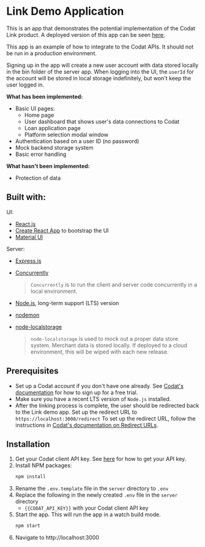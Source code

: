 # Link Demo Application

This is an app that demonstrates the potential implementation of the Codat Link product. A deployed version of this app can be seen [here](https://codat-dev-link-demo.azurewebsites.net/home);

This app is an example of how to integrate to the Codat APIs. It should not be run in a production environment.

Signing up in the app will create a new user account with data stored locally in the bin folder of the server app. When logging into the UI, the `userId` for the account will be stored in local storage indefinitely, but won't keep the user logged in.

**What has been implemented:**
* Basic UI pages:
  * Home page
  * User dashboard that shows user's data connections to Codat
  * Loan application page
  * Platform selection modal window
* Authentication based on a user ID (no password)
* Mock backend storage system
* Basic error handling

**What hasn't been implemented:**
* Protection of data

## Built with:

UI:
* [React.js](https://reactjs.org/)
* [Create React App](https://create-react-app.dev/) to bootstrap the UI
* [Material UI](https://mui.com/)

Server:
* [Express.js](https://expressjs.com/)
* [Concurrently](https://www.npmjs.com/package/concurrently)

  >`Concurrently` is to run the client and server code concurrently in a local environment.
* [Node.js](https://nodejs.org/en/), long-term support (LTS) version
* [nodemon](https://www.npmjs.com/package/nodemon)
* [node-localstorage](https://www.npmjs.com/package/node-localstorage)
  >`node-localstorage` is used to mock out a proper data store system. Merchant data is stored locally. If deployed to a cloud environment, this will be wiped with each new release.



## Prerequisites
* Set up a Codat account if you don't have one already. See [Codat's documentation](https://docs.codat.io/docs/your-first-call-to-the-api-using-api-explorer#find-your-api-key) for how to sign up for a free trial.
* Make sure you have a recent LTS version of `Node.js` installed.
* After the linking process is complete, the user should be redirected back to the Link demo app. Set up the redirect URL to `https://localhost:3000/redirect` To set up the redirect URL, follow the instructions in [Codat's documentation on Redirect URLs](https://docs.codat.io/docs/redirect-urls).

## Installation
1. Get your Codat client API key. See [here](https://docs.codat.io/docs/your-first-call-to-the-api-using-api-explorer#find-your-api-key) for how to get your API key.
2. Install NPM packages:
   ```sh
   npm install
   ```
4. Rename the `.env.template` file in the `server` directory to `.env`
3. Replace the following in the newly created `.env` file in the `server` directory
   - `{{CODAT_API_KEY}}` with your Codat client API key
4. Start the app. This will run the app in a watch build mode.
   ```sh
   npm start
   ```
5. Navigate to http://localhost:3000
